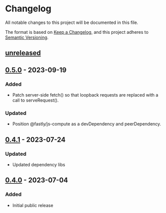 # Changelog

All notable changes to this project will be documented in this file.

The format is based on [Keep a Changelog](https://keepachangelog.com/en/1.0.0/),
and this project adheres to [Semantic Versioning](https://semver.org/spec/v2.0.0.html).

## [unreleased]

## [0.5.0] - 2023-09-19

### Added

- Patch server-side fetch() so that loopback requests are replaced with a call to serveRequest().

### Updated

- Position @fastly/js-compute as a devDependency and peerDependency.

## [0.4.1] - 2023-07-24

### Updated

- Updated dependency libs

## [0.4.0] - 2023-07-04

### Added

- Initial public release

[unreleased]: https://github.com/fastly/serve-vercel-build-output/compare/v0.5.0...HEAD
[0.5.0]: https://github.com/fastly/serve-vercel-build-output/compare/v0.4.1...v0.5.0
[0.4.1]: https://github.com/fastly/serve-vercel-build-output/compare/v0.4.0...v0.4.1
[0.4.0]: https://github.com/fastly/serve-vercel-build-output/releases/tag/v0.4.0
